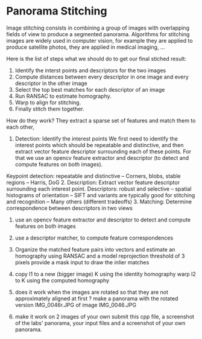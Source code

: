 # Panorama Stitching

Image stitching consists in combining a group of images with overlapping fields of view to produce a segmented panorama. Algorithms for stitching images are widely used in computer vision, for example they are applied to produce satellite photos, they are applied in medical imaging, ...

Here is the list of steps what we should do to get our final stiched result:

1. Identify the interst points and descriptors for the two images
2. Compute distances between every descriptor in one image and every descriptor in the other image
3. Select the top best matches for each descriptor of an image
4. Run RANSAC to estimate homography.
5. Warp to align for stitching.
6. Finally stitch them together.


How do they work?
They extract a sparse set of features and match them to each other,


1. Detection: Identify the interest points
We first need to identify the interest points which should be repeatable and distinctive, and then extract vector feature descriptor surrounding each of these points. For that we use an opencv feature extractor and descriptor (to detect and compute features on both images).

Keypoint detection: repeatable and distinctive
– Corners, blobs, stable regions – Harris, DoG
2. Description: Extract vector feature descriptor surrounding each interest point.
Descriptors: robust and selective
– spatial histograms of orientation
– SIFT and variants are typically
good for stitching and recognition
– Many others (different tradeoffs)
3. Matching: Determine correspondence between descriptors in two views




1. use an opencv feature extractor and descriptor to detect and compute features on both images

2. use a descriptor matcher, to compute feature correspondences

3. Organize the matched feature pairs into vectors and estimate an homography using RANSAC and a model reprojection threshold of 3 pixels provide a mask input to draw the inlier matches

4. copy I1 to a new (bigger image) K using the identity homography warp I2 to K using the computed homography
  
5. does it work when the images are rotated so that they are not approximately aligned at first ? make a panorama with the rotated version IMG_0046r.JPG of image IMG_0046.JPG
	
6. make it work on 2 images of your own submit this cpp file, a screenshot of the labs' panorama, your input files and a screenshot of your own panorama.

